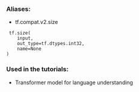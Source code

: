 ### Aliases:
- tf.compat.v2.size

```
 tf.size(
    input,
    out_type=tf.dtypes.int32,
    name=None
)
```
### Used in the tutorials:
- Transformer model for language understanding
